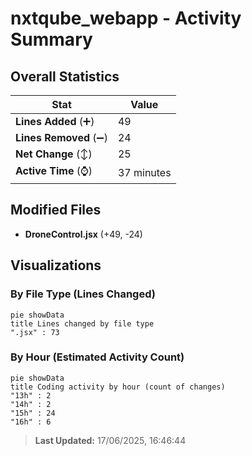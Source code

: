 # nxtqube_webapp - Activity Summary 

## Overall Statistics

| Stat                   | Value                                                             |
| ---------------------- | ----------------------------------------------------------------- |
| **Lines Added** (➕)   | 49                                          |
| **Lines Removed** (➖) | 24                                        |
| **Net Change** (↕)    | 25                |
| **Active Time** (⌚)   | 37 minutes |


## Modified Files
- **DroneControl.jsx** (+49, -24)

## Visualizations

### By File Type (Lines Changed)

```mermaid
pie showData
title Lines changed by file type
".jsx" : 73
```

### By Hour (Estimated Activity Count)

```mermaid
pie showData
title Coding activity by hour (count of changes)
"13h" : 2
"14h" : 2
"15h" : 24
"16h" : 6
```


> **Last Updated:** 17/06/2025, 16:46:44